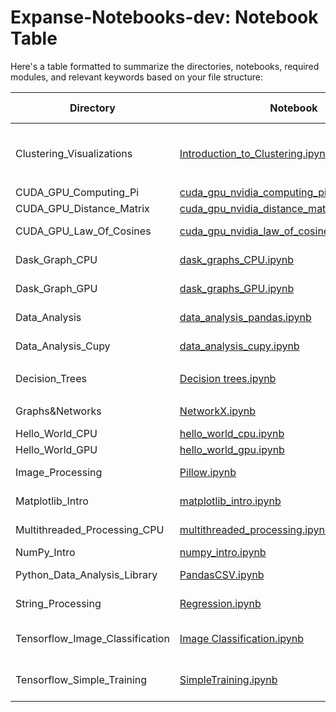 # Expanse-Notebooks-dev: Notebook Table

Here's a table formatted to summarize the directories, notebooks, required modules, and relevant keywords based on your file structure:

| Directory               | Notebook                                                                                   | Required Modules                   | Keywords              |
|-------------------------|--------------------------------------------------------------------------------------------|------------------------------------|-----------------------|
| Clustering_Visualizations | [Introduction_to_Clustering.ipynb](./Clustering_Visulizations/Introduction_to_Clustering.ipynb) | `scikit-learn`, `NumPy`, `Matplotlib`, `SciPy` | CPU, Serial          |
| CUDA_GPU_Computing_Pi   | [cuda_gpu_nvidia_computing_pi_solution.ipynb](./CUDA_GPU_Computing_Pi/cuda_gpu_nvidia_computing_pi_solution.ipynb) | `CUDA`, `NumPy`                   | GPU, Parallel        |
| CUDA_GPU_Distance_Matrix | [cuda_gpu_nvidia_distance_matrix_solution.ipynb](./CUDA_GPU_Distance_Matrix/cuda_gpu_nvidia_distance_matrix_solution.ipynb) | `CUDA`, `NumPy`                   | GPU, Parallel        |
| CUDA_GPU_Law_Of_Cosines | [cuda_gpu_nvidia_law_of_cosines_solution.ipynb](./CUDA_GPU_Law_Of_Cosines/cuda_gpu_nvidia_law_of_cosines_solution.ipynb) | `CUDA`, `NumPy`                   | GPU, Law of Cosines  |
| Dask_Graph_CPU          | [dask_graphs_CPU.ipynb](./Dask_Graph_CPU/dask_graphs_CPU.ipynb)                                    | `Dask`, `NetworkX`                | CPU, Graphs, Parallel |
| Dask_Graph_GPU          | [dask_graphs_GPU.ipynb](./Dask_Graph_GPU/dask_graphs_GPU.ipynb)                                    | `Dask`, `CUDA`, `NetworkX`        | GPU, Graphs, Parallel |
| Data_Analysis           | [data_analysis_pandas.ipynb](./Data_Analysis/data_analysis_pandas.ipynb)                   | `Pandas`, `NumPy`                 | Data Analysis, CPU    |
| Data_Analysis_Cupy      | [data_analysis_cupy.ipynb](./Data_Analysis_Cupy/data_analysis_cupy.ipynb)                  | `Cupy`, `Pandas`                  | Data Analysis, GPU    |
| Decision_Trees          | [Decision trees.ipynb](./Decision_Trees/Decision%20trees.ipynb)                            | `scikit-learn`, `NumPy`           | Decision Trees, CPU   |
| Graphs&Networks         | [NetworkX.ipynb](./Graphs&Networks/NetworkX.ipynb)                                         | `NetworkX`, `Matplotlib`          | Networks, Graphs      |
| Hello_World_CPU         | [hello_world_cpu.ipynb](./Hello_World_CPU/hello_world_cpu.ipynb)                           | `Python`                          | CPU, Basic            |
| Hello_World_GPU         | [hello_world_gpu.ipynb](./Hello_World_GPU/hello_world_gpu.ipynb)                           | `CUDA`                            | GPU, Basic            |
| Image_Processing        | [Pillow.ipynb](./Image_Processing/Pillow.ipynb)                                            | `Pillow`, `NumPy`                 | Image Processing      |
| Matplotlib_Intro        | [matplotlib_intro.ipynb](./Matplotlib_Intro/matplotlib_intro.ipynb)                         | `Matplotlib`                      | Plotting, Visualization |
| Multithreaded_Processing_CPU | [multithreaded_processing.ipynb](./Multithreaded_Processing_CPU/multithreaded_processing.ipynb) | `threading`, `NumPy`             | CPU, Multithreading   |
| NumPy_Intro             | [numpy_intro.ipynb](./NumPy_Intro/numpy_intro.ipynb)                                       | `NumPy`                           | Arrays, Basic         |
| Python_Data_Analysis_Library | [PandasCSV.ipynb](./Python_Data_Analysis_Library/PandasCSV.ipynb)                      | `Pandas`, `Matplotlib`            | Data Analysis, CPU    |
| String_Processing       | [Regression.ipynb](./String_Processing/Regression.ipynb)                                   | `re`, `scikit-learn`              | Text, Regression      |
| Tensorflow_Image_Classification | [Image Classification.ipynb](./Tensorflow_Image_Classification/Image%20Classification.ipynb) | `TensorFlow`, `NumPy` | Image Classification, GPU |
| Tensorflow_Simple_Training | [SimpleTraining.ipynb](./Tensorflow_Simple_Training/SimpleTraining.ipynb)              | `TensorFlow`                      | Neural Networks, GPU



